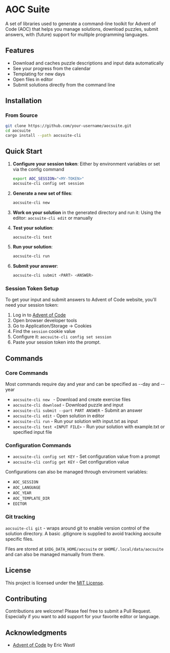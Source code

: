 # AOC Suite

A set of libraries used to generate a command-line toolkit for Advent of Code (AOC) that helps you manage solutions, download puzzles, submit answers, with (future) support for multiple programming languages.

## Features

- Download and caches puzzle descriptions and input data automatically
- See your progress from the calendar
- Templating for new days
- Open files in editor
- Submit solutions directly from the command line

## Installation

### From Source

```bash
git clone https://github.com/your-username/aocsuite.git
cd aocsuite
cargo install --path aocsuite-cli
```

## Quick Start

1. **Configure your session token**:
   Either by environment variables or set via the config command

   ```bash
   export AOC_SESSION="<MY-TOKEN>"
   aocsuite-cli config set session
   ```

2. **Generate a new set of files**:
   ```bash
   aocsuite-cli new
   ```
3. **Work on your solution** in the generated directory and run it:
   Using the editor: `aocsuite-cli edit` or manually

4. **Test your solution**:
   ```bash
   aocsuite-cli test
   ```
5. **Run your solution**:
   ```bash
   aocsuite-cli run
   ```
6. **Submit your answer**:
   ```bash
   aocsuite-cli submit <PART> <ANSWER>
   ```

### Session Token Setup

To get your input and submit answers to Advent of Code website, you'll need your session token:

1. Log in to [Advent of Code](https://adventofcode.com)
2. Open browser developer tools
3. Go to Application/Storage → Cookies
4. Find the `session` cookie value
5. Configure it: `aocsuite-cli config set session`
6. Paste your session token into the prompt.

## Commands

### Core Commands

Most commands require day and year and can be specified as --day and --year

- `aocsuite-cli new ` - Download and create exercise files
- `aocsuite-cli download` - Download puzzle and input
- `aocsuite-cli submit --part PART ANSWER` - Submit an answer
- `aocsuite-cli edit` - Open solution in editor
- `aocsuite-cli run` - Run your solution with input.txt as input
- `aocsuite-cli test <INPUT FILE>` - Run your solution with example.txt or specified input file

### Configuration Commands

- `aocsuite-cli config set KEY` - Set configuration value from a prompt
- `aocsuite-cli config get KEY` - Get configuration value

Configurations can also be managed through enviroment variables:

- `AOC_SESSION`
- `AOC_LANGUAGE`
- `AOC_YEAR`
- `AOC_TEMPLATE_DIR`
- `EDITOR`

### Git tracking

`aocsuite-cli git` - wraps around git to enable version control of the solution directory. A basic .gitignore is supplied to avoid tracking aocsuite specific files.

Files are stored at `$XDG_DATA_HOME/aocsuite` or `$HOME/.local/data/aocsuite` and can also be managed manually from there.

## License

This project is licensed under the [MIT License](LICENSE).

## Contributing

Contributions are welcome! Please feel free to submit a Pull Request. Especially if you want to add support for your favorite editor or language.

## Acknowledgments

- [Advent of Code](https://adventofcode.com) by Eric Wastl
